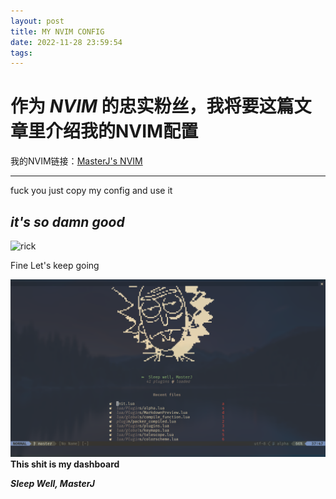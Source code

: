 ```yaml
---
layout: post
title: MY NVIM CONFIG
date: 2022-11-28 23:59:54
tags:
---
```

# 作为 _NVIM_ 的忠实粉丝，我将要这篇文章里介绍我的NVIM配置

我的NVIM链接：[MasterJ's NVIM](https://www.github.com/masterj122517/nvim)

___
fuck you 
just copy my config and use it 
## ___it's so damn good___ 
![rick](https://i.ebayimg.com/images/g/bAkAAOSwJhRhwRgJ/s-l500.png)

Fine Let's keep going  

![dashboard](/img/dashboard.png)
__This shit is my dashboard__   

___Sleep Well, MasterJ___
